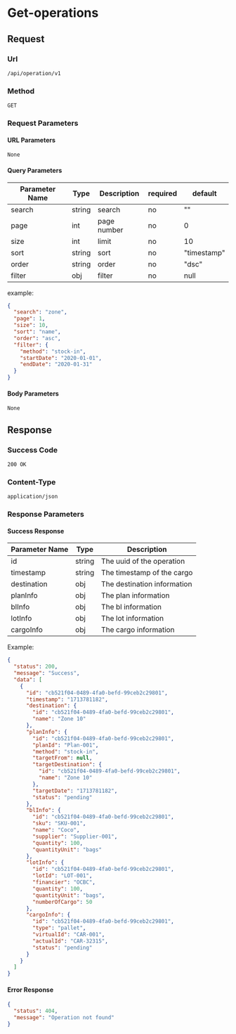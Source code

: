 # Get-operations

## Request

### Url

`/api/operation/v1`

### Method

`GET`

### Request Parameters

#### URL Parameters

`None`

#### Query Parameters

| Parameter Name | Type   | Description | required | default     |
|----------------|--------|-------------|----------|-------------|
| search         | string | search      | no       | ""          |
| page           | int    | page number | no       | 0           |
| size           | int    | limit       | no       | 10          |
| sort           | string | sort        | no       | "timestamp" |
| order          | string | order       | no       | "dsc"       |
| filter         | obj    | filter      | no       | null        |

example:

```json
{
  "search": "zone",
  "page": 1,
  "size": 10,
  "sort": "name",
  "order": "asc",
  "filter": {
    "method": "stock-in",
    "startDate": "2020-01-01",
    "endDate": "2020-01-31"
  }
}

```

#### Body Parameters

`None`

## Response

### Success Code

`200 OK`

### Content-Type

`application/json`

### Response Parameters

#### Success Response

| Parameter Name | Type   | Description                 |
|----------------|--------|-----------------------------|
| id             | string | The uuid of the operation   |
| timestamp      | string | The timestamp of the cargo  |
| destination    | obj    | The destination information |
| planInfo       | obj    | The plan information        |
| blInfo         | obj    | The bl information          |
| lotInfo        | obj    | The lot information         |
| cargoInfo      | obj    | The cargo information       |

Example:

```json
{
  "status": 200,
  "message": "Success",
  "data": [
    {
      "id": "cb521f04-0489-4fa0-befd-99ceb2c29801",
      "timestamp": "1713781182",
      "destination": {
        "id": "cb521f04-0489-4fa0-befd-99ceb2c29801",
        "name": "Zone 10"
      },
      "planInfo": {
        "id": "cb521f04-0489-4fa0-befd-99ceb2c29801",
        "planId": "Plan-001",
        "method": "stock-in",
        "targetFrom": null,
        "targetDestination": {
          "id": "cb521f04-0489-4fa0-befd-99ceb2c29801",
          "name": "Zone 10"
        },
        "targetDate": "1713781182",
        "status": "pending"
      },
      "blInfo": {
        "id": "cb521f04-0489-4fa0-befd-99ceb2c29801",
        "sku": "SKU-001",
        "name": "Coco",
        "supplier": "Supplier-001",
        "quantity": 100,
        "quantityUnit": "bags"
      },
      "lotInfo": {
        "id": "cb521f04-0489-4fa0-befd-99ceb2c29801",
        "lotId": "LOT-001",
        "financier": "OCBC",
        "quantity": 100,
        "quantityUnit": "bags",
        "numberOfCargo": 50
      },
      "cargoInfo": {
        "id": "cb521f04-0489-4fa0-befd-99ceb2c29801",
        "type": "pallet",
        "virtualId": "CAR-001",
        "actualId": "CAR-32315",
        "status": "pending"
      }
    }
  ]
}
```

#### Error Response

```json
{
  "status": 404,
  "message": "Operation not found"
}
```